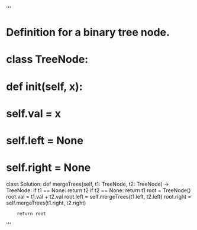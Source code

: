 '''
# Definition for a binary tree node.
# class TreeNode:
#     def __init__(self, x):
#         self.val = x
#         self.left = None
#         self.right = None

class Solution:
    def mergeTrees(self, t1: TreeNode, t2: TreeNode) -> TreeNode:
        if t1 == None:
            return t2
        if t2 == None:
            return t1
        root = TreeNode()
        root.val = t1.val + t2.val
        root.left = self.mergeTrees(t1.left, t2.left)
        root.right = self.mergeTrees(t1.right, t2.right)

        return root
'''
